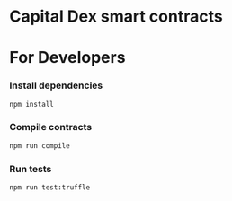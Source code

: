 # Capital Dex smart contracts

# For Developers

### Install dependencies

```sh
npm install
```


### Compile contracts

```sh
npm run compile
```

### Run tests

```sh
npm run test:truffle
```
